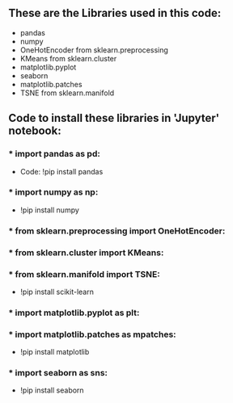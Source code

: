 ## **These are the Libraries used in this code:**

* pandas 
* numpy 
* OneHotEncoder from sklearn.preprocessing
* KMeans from sklearn.cluster 
* matplotlib.pyplot 
* seaborn 
* matplotlib.patches
* TSNE from sklearn.manifold

## **Code to install these libraries in 'Jupyter' notebook:**
### * import pandas as pd:
  * Code: !pip install pandas
### * import numpy as np:
  * !pip install numpy
### * from sklearn.preprocessing import OneHotEncoder:
### * from sklearn.cluster import KMeans:
### * from sklearn.manifold import TSNE:
  * !pip install scikit-learn
### * import matplotlib.pyplot as plt:
### * import matplotlib.patches as mpatches:
  * !pip install matplotlib
### * import seaborn as sns:
  * !pip install seaborn
